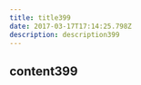 ```yaml
---
title: title399
date: 2017-03-17T17:14:25.798Z
description: description399
---
```


## content399
  
